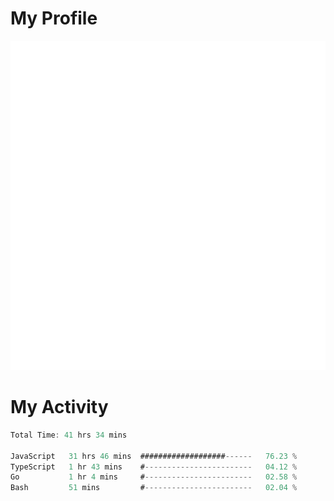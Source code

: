 # My Profile
<img src="https://raw.githubusercontent.com/akmallxx/akmallxx/2f2d024a644949a61dbc923da84b9875860856d3/github-metrics.svg"/>

# My Activity
<!--START_SECTION:waka-->

```rust
Total Time: 41 hrs 34 mins

JavaScript   31 hrs 46 mins  ###################------   76.23 %
TypeScript   1 hr 43 mins    #------------------------   04.12 %
Go           1 hr 4 mins     #------------------------   02.58 %
Bash         51 mins         #------------------------   02.04 %
```

<!--END_SECTION:waka-->
